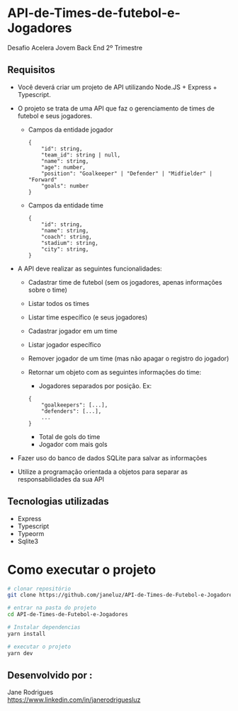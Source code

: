 # API-de-Times-de-futebol-e-Jogadores
Desafio Acelera Jovem Back End 2º Trimestre

## Requisitos
- Você deverá criar um projeto de API utilizando Node.JS + Express + Typescript.
- O projeto se trata de uma API que faz o gerenciamento de times de futebol e seus jogadores.
    - Campos da entidade jogador
        
        ```tsx
        {
        	"id": string,
        	"team_id": string | null,
        	"name": string,
        	"age": number,
        	"position": "Goalkeeper" | "Defender" | "Midfielder" | "Forward"
        	"goals": number
        }
        ```
        
    - Campos da entidade time
        
        ```tsx
        {
        	"id": string,
        	"name": string,
        	"coach": string,
        	"stadium": string,
        	"city": string,
        }
        ```
        
- A API deve realizar as seguintes funcionalidades:
    - Cadastrar time de futebol (sem os jogadores, apenas informações sobre o time)
    - Listar todos os times
    - Listar time específico (e seus jogadores)
    
    - Cadastrar jogador em um time
    - Listar jogador específico
    - Remover jogador de um time (mas não apagar o registro do jogador)
    - Retornar um objeto com as seguintes informações do time:
        - Jogadores separados por posição. Ex:
        
        ```tsx
        {
        	"goalkeepers": [...],
        	"defenders": [...],
        	...
        }
        ```
        
        - Total de gols do time
        - Jogador com mais gols

- Fazer uso do banco de dados SQLite para salvar as informações
- Utilize a programação orientada a objetos para separar as responsabilidades da sua API

## Tecnologias utilizadas

- Express
- Typescript
- Typeorm
- Sqlite3    

# Como executar o projeto

```bash
# clonar repositório
git clone https://github.com/janeluz/API-de-Times-de-Futebol-e-Jogadores

# entrar na pasta do projeto
cd API-de-Times-de-Futebol-e-Jogadores

# Instalar dependencias
yarn install

# executar o projeto
yarn dev
```


## Desenvolvido por :
Jane Rodrigues <br>
https://www.linkedin.com/in/janerodriguesluz





